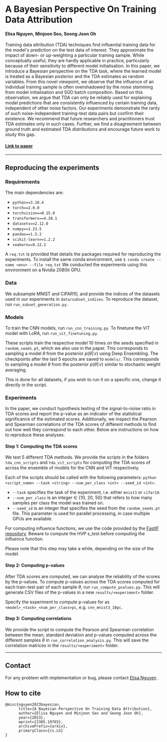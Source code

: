 # A Bayesian Perspective On Training Data Attribution

#### Elisa Nguyen, Minjoon Seo, Seong Joon Oh

Training data attribution (TDA) techniques find influential training data for the model's prediction on the test data of interest. They approximate the impact of down- or up-weighting a particular training sample. While conceptually useful, they are hardly applicable in practice, particularly because of their sensitivity to different model initialisation. In this paper, we introduce a Bayesian perspective on the TDA task, where the learned model is treated as a Bayesian posterior and the TDA estimates as random variables. From this novel viewpoint, we observe that the influence of an individual training sample is often overshadowed by the noise stemming from model initialisation and SGD batch composition. Based on this observation, we argue that TDA can only be reliably used for explaining model predictions that are consistently influenced by certain training data, independent of other noise factors. Our experiments demonstrate the rarity of such noise-independent training-test data pairs but confirm their existence. We recommend that future researchers and practitioners trust TDA estimates only in such cases. Further, we find a disagreement between ground truth and estimated TDA distributions and encourage future work to study this gap. 

#### [Link to paper](https://arxiv.org/abs/2305.19765)

------------------------------
## Reproducing the experiments

### Requirements

The main dependencies are:

- `python==3.10.4`
- `torch==2.0.0`
- `torchvision==0.15.0`
- `transformers==4.28.1`
- `datasets==2.12.0`
- `numpy==1.23.5`
- `pandas==1.5.2`
- `scikit-learn==1.2.2`
- `seaborn==0.12.2`

A `req.txt` is provided that details the packages required for reproducing the experiments. To install the same conda environment, use `$ conda create --name <env> --file req.txt` 
We conducted the experiments using this environment on a Nvidia 2080ti GPU.

### Data

We subsample MNIST and CIFAR10, and provide the indices of the datasets used in our experiments in `data/subset_indices`. 
To reproduce the dataset, run `run_subset_generation.py`. 

### Models

To train the CNN models, run `run_cnn_training.py`. 
To finetune the ViT model with LoRA, run `run_vit_finetuning.py`.

These scripts train the respective model 10 times on the seeds specified in `random_seeds.pt`, which we also use in the paper. This corresponds to sampling a model $\theta$ from the posterior $p(\theta|\mathcal{D})$ using Deep Ensembling. 
The checkpoints after the last 5 epochs are saved to `models/`. This corresponds to sampling a model $\theta$ from the posterior $p(\theta|\mathcal{D})$ similar to stochastic weight averaging. 

This is done for all datasets, if you wish to run it on a specific one, change it directly in the script. 

### Experiments
In the paper, we conduct hypothesis testing of the signal-to-noise ratio in TDA scores and report the p-value as an indicator of the statistical significance of the estimated scores. Additionally, we inspect the Pearson and Spearman correlations of the TDA scores of different methods to find out how well they correspond to each other. Below are instructions on how to reproduce these analyses. 

#### Step 1: Computing the TDA scores
We test 5 different TDA methods. We provide the scripts in the folders `tda_cnn_scripts` and `tda_vit_scripts` for computing the TDA scores of across the ensemble of models for the CNN and ViT respectively. 

Each of the scripts should be called with the following parameters: `python <script_name> --task <string> --num_per_class <int> --seed_id <int>`. 

- `--task` specifies the task of the experiment, i.e. either `mnist3` or `cifar10`.
- `--num_per_class` is an integer $\in$ {10, 20, 50} that refers to how many samples per class the model was trained on.
- `--seed_id` is an integer that specifies the seed from the `random_seeds.pt` file. This parameter is used for parallel processing, in case multiple GPUs are available. 

For computing influence functions, we use the code provided by the [FastIF repository](https://github.com/salesforce/fast-influence-functions). Beware to compute the HVP s_test before computing the influence function. 

Please note that this step may take a while, depending on the size of the model. 

#### Step 2: Computing p-values
After TDA scores are computed, we can analyse the reliability of the scores by the p-values. To compute p-values across the TDA scores computed for each train-test pair of each sample $\theta$, run `run_compute_pvalues.py`. This will generate CSV files of the p-values in a new `results/<experiment>` folder.

Specify the experiment to compute p-values for as `<model>_<task>_<num_per_class>pc`, e.g. `cnn_mnist3_10pc`. 

#### Step 3: Computing correlations
We provide the script to compute the Pearson and Spearman correlation between the mean, standard deviation and p-values computed across the different samples $\theta$ in `run_correlation_analysis.py`. This will save the correlation matrices in the `results/<experiment>` folder.

----------
## Contact
For any problem with implementation or bug, please contact <a href="mailto:elisa.nguyen@live.de" target="_blank">Elisa Nguyen</a>
.

## How to cite
```
@misc{nguyen2023bayesian,
      title={A Bayesian Perspective On Training Data Attribution}, 
      author={Elisa Nguyen and Minjoon Seo and Seong Joon Oh},
      year={2023},
      eprint={2305.19765},
      archivePrefix={arXiv},
      primaryClass={cs.LG}
}
```
